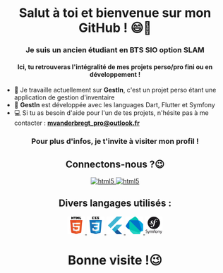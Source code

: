 <h1 align="center">Salut à toi et bienvenue sur mon GitHub ! 😄👋</h1>
<h3 align="center">Je suis un ancien étudiant en BTS SIO option SLAM</h3>
<h4 align="center">Ici, tu retrouveras l'intégralité de mes projets perso/pro fini ou en développement !</h4>

- 🔭 Je travaille actuellement sur **GestIn**, c'est un projet perso étant une application de gestion d'inventaire
- 🌱 **GestIn** est développée avec les languages Dart, Flutter et Symfony
- 💻 Si tu as besoin d'aide pour l'un de tes projets, n'hésite pas à me contacter : **mvanderbregt_pro@outlook.fr**

<h3 align="center">Pour plus d'infos, je t'invite à visiter mon profil !</h3>

<h2 align="center">Connectons-nous ?😉</h2>

<p align="center">

  <a href="mailto:mvanderbregt_pro@outlook.fr" target="_blank">
    <img src="https://cdn-icons-png.flaticon.com/512/281/281769.png" alt="html5" width="40" height="40"/> 
  </a>
  <a href="https://www.linkedin.com/in/mathieu-vanderbregt-968898239/" target="_blank"> 
    <img src="https://cdn-icons-png.flaticon.com/512/174/174857.png" alt="html5" width="40" height="40"/> 
  </a>

</p>

<h2 align="center">Divers langages utilisés :</h2>

<p align="center"> 
  <a href="https://www.w3.org/html/" target="_blank"> 
    <img src="https://raw.githubusercontent.com/devicons/devicon/master/icons/html5/html5-original-wordmark.svg" alt="html5" width="40" height="40"/> 
  </a>
  <a href="https://www.w3schools.com/css/" target="_blank"> 
    <img src="https://raw.githubusercontent.com/devicons/devicon/master/icons/css3/css3-original-wordmark.svg" alt="css3" width="40" height="40"/> 
  </a> 
  <a href="https://flutter.dev/" target="_blank"> 
    <img src="https://raw.githubusercontent.com/devicons/devicon/master/icons/flutter/flutter-original.svg" alt="flutter" width="40" height="40"/> 
  </a>  
  <a href="https://dart.dev/" target="_blank"> 
    <img src="https://raw.githubusercontent.com/devicons/devicon/master/icons/dart/dart-original.svg" alt="dart" width="40" height="40"/> 
  </a> 
  <a href="https://symfony.com/" target="_blank"> 
    <img src="https://raw.githubusercontent.com/devicons/devicon/master/icons/symfony/symfony-original-wordmark.svg" alt="symfony" width="40" height="40"/> 
  </a>
</p>

<h1 align="center">Bonne visite !😉</h1>
